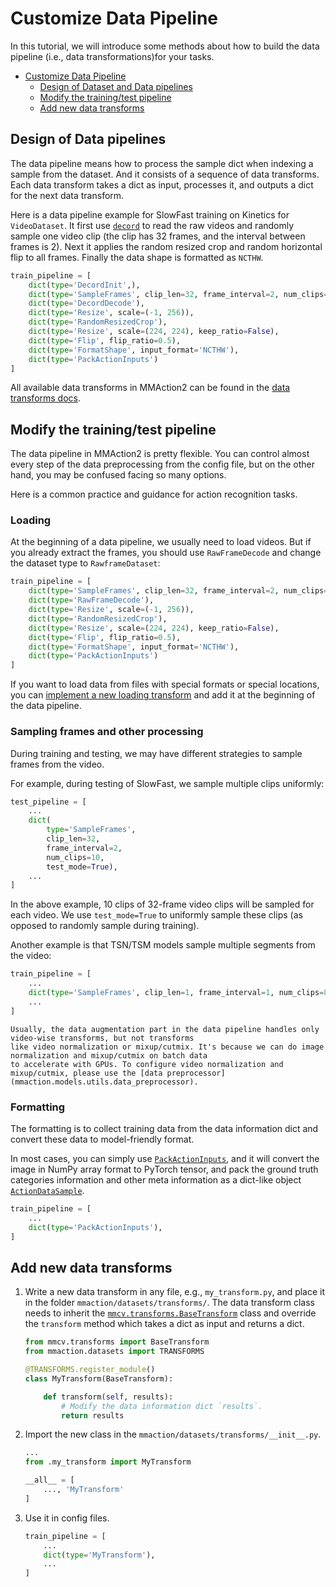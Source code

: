 # Customize Data Pipeline

In this tutorial, we will introduce some methods about how to build the data pipeline (i.e., data transformations)for your tasks.

- [Customize Data Pipeline](#customize-data-pipeline)
  - [Design of Dataset and Data pipelines](#design-of-dataset-and-data-pipelines)
  - [Modify the training/test pipeline](#modify-the-training/test-pipeline)
  - [Add new data transforms](#add-new-data-transforms)

## Design of Data pipelines

The data pipeline means how to process the sample dict when indexing a sample from the dataset. And it
consists of a sequence of data transforms. Each data transform takes a dict as input, processes it, and outputs a dict for the next data transform.

Here is a data pipeline example for SlowFast training on Kinetics for `VideoDataset`. It first use [`decord`](https://github.com/dmlc/decord) to read the raw videos and randomly sample one video clip (the clip has 32 frames, and the interval between frames is 2). Next it applies the random resized crop and random horizontal flip to all frames. Finally the data shape is formatted as `NCTHW`.

```python
train_pipeline = [
    dict(type='DecordInit',),
    dict(type='SampleFrames', clip_len=32, frame_interval=2, num_clips=1),
    dict(type='DecordDecode'),
    dict(type='Resize', scale=(-1, 256)),
    dict(type='RandomResizedCrop'),
    dict(type='Resize', scale=(224, 224), keep_ratio=False),
    dict(type='Flip', flip_ratio=0.5),
    dict(type='FormatShape', input_format='NCTHW'),
    dict(type='PackActionInputs')
]
```

All available data transforms in MMAction2 can be found in the [data transforms docs](mmaction.datasets.transforms).

## Modify the training/test pipeline

The data pipeline in MMAction2 is pretty flexible. You can control almost every step of the data
preprocessing from the config file, but on the other hand, you may be confused facing so many options.

Here is a common practice and guidance for action recognition tasks.

### Loading

At the beginning of a data pipeline, we usually need to load videos. But if you already extract the frames, you should use `RawFrameDecode` and change the dataset type to `RawframeDataset`:

```python
train_pipeline = [
    dict(type='SampleFrames', clip_len=32, frame_interval=2, num_clips=1),
    dict(type='RawFrameDecode'),
    dict(type='Resize', scale=(-1, 256)),
    dict(type='RandomResizedCrop'),
    dict(type='Resize', scale=(224, 224), keep_ratio=False),
    dict(type='Flip', flip_ratio=0.5),
    dict(type='FormatShape', input_format='NCTHW'),
    dict(type='PackActionInputs')
]
```

If you want to load data from files with special formats or special locations, you can [implement a new loading
transform](#add-new-data-transforms) and add it at the beginning of the data pipeline.

### Sampling frames and other processing

During training and testing, we may have different strategies to sample frames from the video.

For example, during testing of SlowFast, we sample multiple clips uniformly:

```python
test_pipeline = [
    ...
    dict(
        type='SampleFrames',
        clip_len=32,
        frame_interval=2,
        num_clips=10,
        test_mode=True),
    ...
]
```

In the above example, 10 clips of 32-frame video clips will be sampled for each video. We use `test_mode=True` to uniformly sample these clips (as opposed to randomly sample during training).

Another example is that TSN/TSM models sample multiple segments from the video:

```python
train_pipeline = [
    ...
    dict(type='SampleFrames', clip_len=1, frame_interval=1, num_clips=8),
    ...
]
```

```{note}
Usually, the data augmentation part in the data pipeline handles only video-wise transforms, but not transforms
like video normalization or mixup/cutmix. It's because we can do image normalization and mixup/cutmix on batch data
to accelerate with GPUs. To configure video normalization and mixup/cutmix, please use the [data preprocessor]
(mmaction.models.utils.data_preprocessor).
```

### Formatting

The formatting is to collect training data from the data information dict and convert these data to
model-friendly format.

In most cases, you can simply use [`PackActionInputs`](mmaction.datasets.transforms.PackActionInputs), and it will
convert the image in NumPy array format to PyTorch tensor, and pack the ground truth categories information and
other meta information as a dict-like object [`ActionDataSample`](mmaction.structures.ActionDataSample).

```python
train_pipeline = [
    ...
    dict(type='PackActionInputs'),
]
```

## Add new data transforms

1. Write a new data transform in any file, e.g., `my_transform.py`, and place it in
   the folder `mmaction/datasets/transforms/`. The data transform class needs to inherit
   the [`mmcv.transforms.BaseTransform`](mmcv.transforms.BaseTransform) class and override
   the `transform` method which takes a dict as input and returns a dict.

   ```python
   from mmcv.transforms import BaseTransform
   from mmaction.datasets import TRANSFORMS

   @TRANSFORMS.register_module()
   class MyTransform(BaseTransform):

       def transform(self, results):
           # Modify the data information dict `results`.
           return results
   ```

2. Import the new class in the `mmaction/datasets/transforms/__init__.py`.

   ```python
   ...
   from .my_transform import MyTransform

   __all__ = [
       ..., 'MyTransform'
   ]
   ```

3. Use it in config files.

   ```python
   train_pipeline = [
       ...
       dict(type='MyTransform'),
       ...
   ]
   ```
